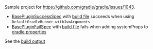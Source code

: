 Sample project for https://github.com/gradle/gradle/issues/1043.

* [BasePluginSuccessSpec](src/integTest/groovy/com/company/gradle/build/plugin/BasePluginSuccessSpec.groovy) with [build file](src/integTest/resources/com/company/gradle/build/plugin/BasePluginSuccessSpec/build.gradle) succeeds when using `DefaultGradleRunner.withJvmArguments`
* [BasePluginFailSpec](src/integTest/groovy/com/company/gradle/build/plugin/BasePluginFailSpec.groovy) with [build file](src/integTest/resources/com/company/gradle/build/plugin/BasePluginFailSpec/build.gradle) fails when adding systemProps to [gradle.properties](src/integTest/resources/com/company/gradle/build/plugin/BasePluginFailSpec/gradle.properties)

See the [build output](buildOutput.md)